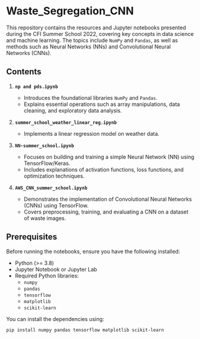 # Waste_Segregation_CNN

This repository contains the resources and Jupyter notebooks presented during the CFI Summer School 2022, covering key concepts in data science and machine learning. The topics include  `NumPy` and `Pandas`, as well as methods such as Neural Networks (NNs) and Convolutional Neural Networks (CNNs). 

## Contents

1. **`np and pds.ipynb`**  
   - Introduces the foundational libraries `NumPy` and `Pandas`.
   - Explains essential operations such as array manipulations, data cleaning, and exploratory data analysis.

2. **`summer_school_weather_linear_reg.ipynb`**  
   - Implements a linear regression model on weather data.
     
3. **`NN-summer_school.ipynb`**  
   - Focuses on building and training a simple Neural Network (NN) using TensorFlow/Keras.
   - Includes explanations of activation functions, loss functions, and optimization techniques.

4. **`AWS_CNN_summer_school.ipynb`**  
   - Demonstrates the implementation of Convolutional Neural Networks (CNNs) using TensorFlow.
   - Covers preprocessing, training, and evaluating a CNN on a dataset of waste images.


## Prerequisites

Before running the notebooks, ensure you have the following installed:
- Python (>= 3.8)
- Jupyter Notebook or Jupyter Lab
- Required Python libraries:
  - `numpy`
  - `pandas`
  - `tensorflow`
  - `matplotlib`
  - `scikit-learn`

You can install the dependencies using:
```bash
pip install numpy pandas tensorflow matplotlib scikit-learn
